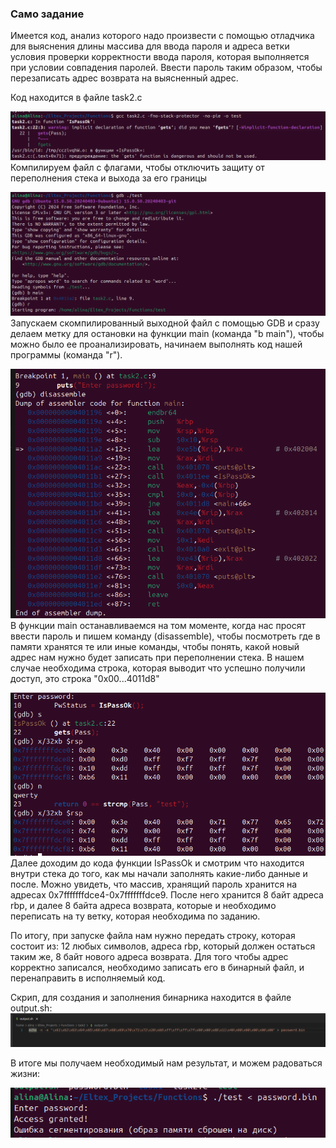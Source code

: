 ### Само задание
Имеется код, анализ которого надо произвести с помощью отладчика для выяснения длины массива для ввода пароля и адреса ветки условия проверки корректности ввода пароля, которая выполняется при условии совпадения паролей. Ввести пароль таким образом, чтобы перезаписать адрес возврата на выясненный адрес.

Код находится в файле task2.c

![screenshot1](images/pict1.png)
Компилируем файл с флагами, чтобы отключить защиту от переполнения стека и выхода за его границы

![screenshot2](images/pict2.png)
Запускаем скомпилированный выходной файл с помощью GDB и сразу делаем метку для остановки на функции main (команда "b main"), чтобы можно было ее проанализировать, начинаем выполнять код нашей программы (команда "r").

![screenshot3](images/pict3.png)
В функции main останавливаемся на том моменте, когда нас просят ввести пароль и пишем команду (disassemble),  чтобы посмотреть где в памяти хранятся те или иные команды, чтобы понять, какой новый адрес нам нужно будет записать при переполнении стека.
В нашем случае необходима строка, которая выводит что успешно получили доступ, это строка "0x00...4011d8"

![screenshot4](images/pict4.png)
Далее доходим до кода функции IsPassOk и смотрим что находится внутри стека до того, как мы начали заполнять какие-либо данные и после. Можно увидеть, что массив, хранящий пароль хранится на адресах 0x7fffffffdce4-0x7fffffffdce9. После него хранится 8 байт адреса rbp, и далее 8 байта адреса возврата, которые и необходимо переписать на ту ветку, которая необходима по заданию.

По итогу, при запуске файла нам нужно передать строку, которая состоит из: 12 любых символов, адреса rbp, который должен остаться таким же, 8 байт нового адреса возврата.
Для того чтобы адрес корректно записался, необходимо записать его в бинарный файл, и перенаправить в исполняемый код.

Скрип, для создания и заполнения бинарника находится в файле output.sh:
 ![screenshot5](images/pict5.png)

В итоге мы получаем необходимый нам результат, и можем радоваться жизни:

![screenshot6](images/pict6.png)

